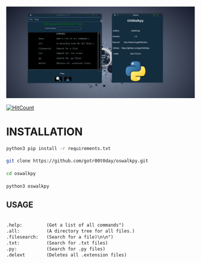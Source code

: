 ![alt text](https://github.com/gotr00t0day/oswalkpy/blob/master/gitoswalk.png)

[![HitCount](http://hits.dwyl.io/gotr00t0day/oswalkpy.svg)](http://hits.dwyl.io/gotr00t0day/oswalkpy)

# INSTALLATION

```bash
python3 pip install -r requirements.txt

git clone https://github.com/gotr00t0day/oswalkpy.git

cd oswalkpy

python3 oswalkpy
```
## USAGE

```

.help:         (Get a list of all commands")
.all:          (A directory tree for all files.)
.filesearch:   (Search for a file)\n\n")
.txt:          (Search for .txt files)
.py:           (Search for .py files)
.delext        (Deletes all .extension files)
```
